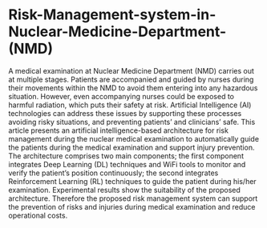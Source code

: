 # Risk-Management-system-in-Nuclear-Medicine-Department-(NMD)

A medical examination at Nuclear Medicine Department (NMD) carries out at multiple stages. Patients are accompanied and guided by nurses during their movements within the NMD to avoid them entering into any hazardous situation. However, even accompanying nurses could be exposed to harmful radiation, which puts their safety at risk. Artificial Intelligence (AI) technologies can address these issues by supporting these processes avoiding risky situations, and preventing patients’ and clinicians’ safe. This article presents an artificial intelligence-based architecture for risk management during the nuclear medical examination to automatically guide the patients during the medical examination and support injury prevention. The architecture comprises two main components; the first component integrates Deep Learning (DL) techniques and WiFi tools to monitor and verify the patient’s position continuously; the second integrates Reinforcement Learning (RL) techniques to guide the patient during his/her examination. Experimental results show the suitability of the proposed architecture. Therefore the proposed risk management system can support the prevention of risks and injuries during medical examination and reduce operational costs.

